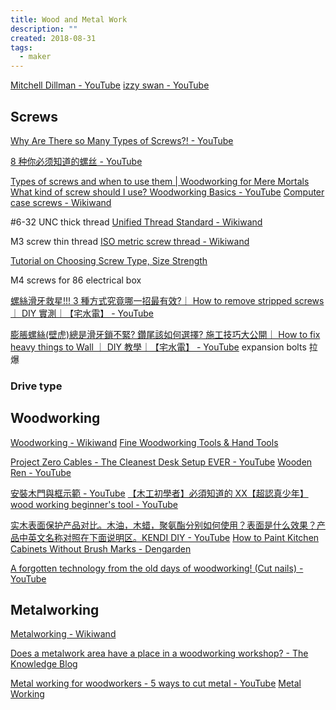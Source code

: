 ```yaml
---
title: Wood and Metal Work
description: ""
created: 2018-08-31
tags:
  - maker
---
```


[Mitchell Dillman - YouTube](https://www.youtube.com/channel/UCdHONESUDUHVaw0n5NBkqwg)
[izzy swan - YouTube](https://www.youtube.com/channel/UCO39zTYpvWL5jx2q15Ma_Hw)

## Screws

[Why Are There so Many Types of Screws?! - YouTube](https://www.youtube.com/watch?v=5cA9bZRHpZE)

[8 种你必须知道的螺丝 - YouTube](https://www.youtube.com/watch?v=VciyRyBnWGw)

[Types of screws and when to use them | Woodworking for Mere Mortals](https://woodworkingformeremortals.com/types-screws-use-woodworking-basics/)
[What kind of screw should I use? Woodworking Basics - YouTube](https://www.youtube.com/watch?v=1GiYrFyNVUU)
[Computer case screws - Wikiwand](https://www.wikiwand.com/en/Computer_case_screws)

\#6-32 UNC thick thread
[Unified Thread Standard - Wikiwand](https://www.wikiwand.com/en/Unified_Thread_Standard)

M3 screw thin thread
[ISO metric screw thread - Wikiwand](https://www.wikiwand.com/en/ISO_metric_screw_thread)

[Tutorial on Choosing Screw Type, Size Strength](http://store.curiousinventor.com/guides/Metal_Working/Screws)

M4 screws for 86 electrical box

[螺絲滑牙救星!!! 3 種方式究竟哪一招最有效?｜ How to remove stripped screws ｜ DIY 實測｜【宅水電】 - YouTube](https://www.youtube.com/watch?v=sRNZo0mtMcg)

[膨脹螺絲(壁虎)總是滑牙鎖不緊? 鑽尾該如何選擇? 施工技巧大公開｜ How to fix heavy things to Wall ｜ DIY 教學｜【宅水電】 - YouTube](https://www.youtube.com/watch?v=8Q5wfIHk7sA) expansion bolts 拉爆

### Drive type

## Woodworking

[Woodworking - Wikiwand](https://www.wikiwand.com/en/Woodworking)
[Fine Woodworking Tools & Hand Tools](https://www.highlandwoodworking.com/)

[Project Zero Cables - The Cleanest Desk Setup EVER - YouTube](https://www.youtube.com/watch?v=qI2vmqANYcE)
[Wooden Ren - YouTube](https://www.youtube.com/c/mylove348)

[安裝木門與框示範 - YouTube](https://www.youtube.com/watch?v=9Hpbrrnvk7s)
[【木工初學者】必須知道的 XX【超認真少年】wood working beginner's tool - YouTube](https://www.youtube.com/watch?v=bUuz_ed2JUE)

[实木表面保护产品对比。木油，木蜡，聚氨酯分别如何使用？表面是什么效果？产品中英文名称对照在下面说明区。KENDI DIY - YouTube](https://www.youtube.com/watch?v=WqB8eSkh_TE)
[How to Paint Kitchen Cabinets Without Brush Marks - Dengarden](https://dengarden.com/home-improvement/How-to-Paint-Kitchen-Cabinets-Without-Brush-Marks)

[A forgotten technology from the old days of woodworking! (Cut nails) - YouTube](https://www.youtube.com/watch?v=7rwcGXIORro)

## Metalworking

[Metalworking - Wikiwand](https://www.wikiwand.com/en/Metalworking)

[Does a metalwork area have a place in a woodworking workshop? - The Knowledge Blog](https://knowledge.axminster.co.uk/does-a-metalwork-area-have-a-place-in-a-woodworking-workshop/)

[Metal working for woodworkers - 5 ways to cut metal - YouTube](https://www.youtube.com/watch?v=wwltsupqKK8)
[Metal Working](http://store.curiousinventor.com/guides/metal_working)

